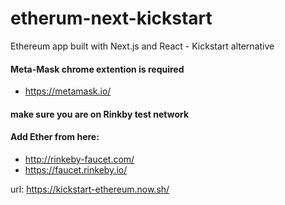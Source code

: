 # etherum-next-kickstart
Ethereum app built with Next.js and React - Kickstart alternative

#### Meta-Mask chrome extention is required
* https://metamask.io/
#### make sure you are on Rinkby test network

#### Add Ether from here: 
* http://rinkeby-faucet.com/
* https://faucet.rinkeby.io/

url: https://kickstart-ethereum.now.sh/
